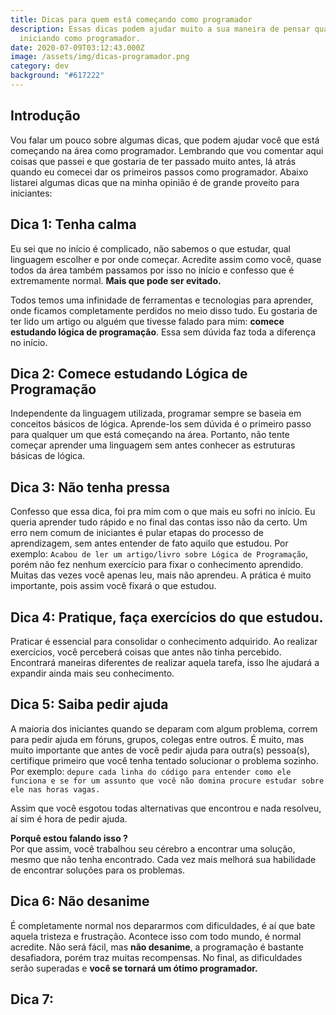 ```yaml
---
title: Dicas para quem está começando como programador
description: Essas dicas podem ajudar muito a sua maneira de pensar quando está
  iniciando como programador.
date: 2020-07-09T03:12:43.000Z
image: /assets/img/dicas-programador.png
category: dev
background: "#617222"
---
```

## Introdução

Vou falar um pouco sobre algumas dicas, que podem ajudar você que está começando na área como programador. Lembrando que vou comentar aqui coisas que passei e que gostaria de ter passado muito antes, lá atrás quando eu comecei dar os primeiros passos como programador. Abaixo listarei algumas dicas que na minha opinião é de grande proveito para iniciantes:

## Dica 1: Tenha calma

Eu sei que no início é complicado, não sabemos o que estudar, qual linguagem escolher e por onde começar. Acredite assim como você, quase todos da área também passamos por isso no início e confesso que é extremamente normal. **Mais que pode ser evitado.**

Todos temos uma infinidade de ferramentas e tecnologias para aprender, onde ficamos completamente perdidos no meio disso tudo. Eu gostaria de ter lido um artigo ou alguém que tivesse falado para mim: **comece estudando lógica de programação**. Essa sem dúvida faz toda a diferença no início.

## Dica 2: Comece estudando Lógica de Programação 

Independente da linguagem utilizada, programar sempre se baseia em conceitos básicos de lógica. Aprende-los sem dúvida é o primeiro passo para qualquer um que está começando na área. Portanto, não tente começar aprender uma linguagem sem antes conhecer as estruturas básicas de lógica.

## Dica 3: Não tenha pressa

Confesso que essa dica, foi pra mim com o que mais eu sofri no início. Eu queria aprender tudo rápido e no final das contas isso não da certo. Um erro nem comum de iniciantes é pular etapas do processo de aprendizagem, sem antes entender de fato aquilo que estudou. Por exemplo: `Acabou de ler um artigo/livro sobre Lógica de Programação`, porém não fez nenhum exercício para fixar o conhecimento aprendido. Muitas das vezes você apenas leu, mais não aprendeu. A prática é muito importante, pois assim você fixará o que estudou.

## Dica 4: Pratique, faça exercícios do que estudou.

Praticar é essencial para consolidar o conhecimento adquirido. Ao realizar exercícios, você perceberá coisas que antes não tinha percebido. Encontrará maneiras diferentes de realizar aquela tarefa, isso lhe ajudará a expandir ainda mais seu conhecimento.

## Dica 5: Saiba pedir ajuda

A maioria dos iniciantes quando se deparam com algum problema, correm para pedir ajuda em fóruns, grupos, colegas entre outros. É muito, mas muito importante que antes de você pedir ajuda para outra(s) pessoa(s), certifique primeiro que você tenha tentado solucionar o problema sozinho. Por exemplo: `depure cada linha do código para entender como ele funciona e se for um assunto que você não domina procure estudar sobre ele nas horas vagas.`

Assim que você esgotou todas alternativas que encontrou e nada resolveu, aí sim é hora de pedir ajuda.<br/>

**Porquê estou falando isso ?**<br/>
Por que assim, você trabalhou seu cérebro a encontrar uma solução, mesmo que não tenha encontrado. Cada vez mais melhorá sua habilidade de encontrar soluções para os problemas.

## Dica 6: Não desanime

É completamente normal nos depararmos com dificuldades, é aí que bate aquela tristeza e frustração. Acontece isso com todo mundo, é normal acredite. Não será fácil, mas **não desanime**, a programação é bastante desafiadora, porém traz muitas recompensas.
No final, as dificuldades serão superadas e **você se tornará um ótimo programador.**

## Dica 7: 


















